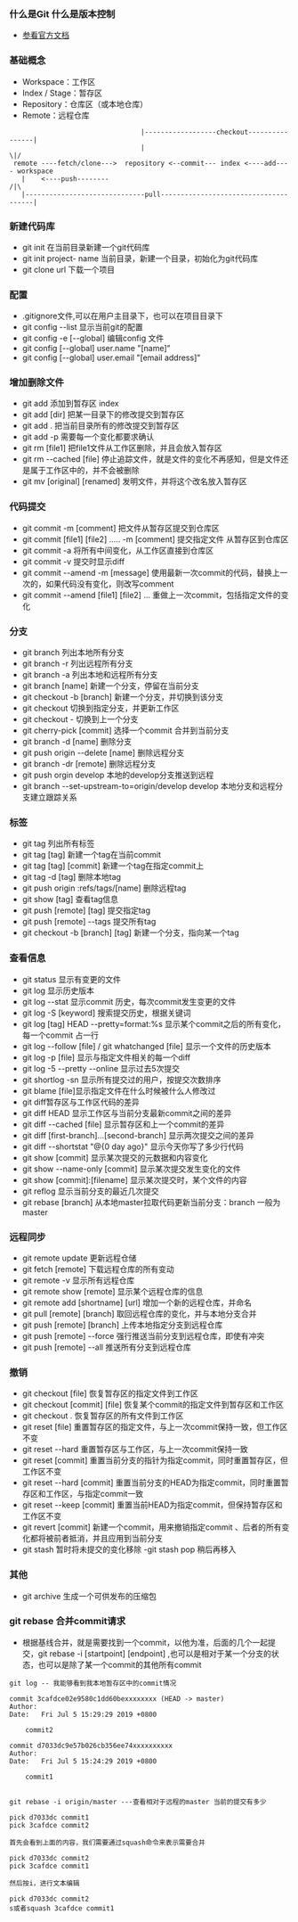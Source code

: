 ### 什么是Git  什么是版本控制
- [参看官方文档](https://git-scm.com/book/zh/v2/%E8%B5%B7%E6%AD%A5-%E5%85%B3%E4%BA%8E%E7%89%88%E6%9C%AC%E6%8E%A7%E5%88%B6)
### 基础概念
- Workspace：工作区
- Index / Stage：暂存区
- Repository：仓库区（或本地仓库）
- Remote：远程仓库
```text
                                 |------------------checkout----------------|
                                 |                                         \|/
 remote ----fetch/clone--->  repository <--commit--- index <----add---- workspace
   |    <----push--------                                                  /|\
   |------------------------------pull--------------------------------------|
```

### 新建代码库
- git init 在当前目录新建一个git代码库
- git init project- name 当前目录，新建一个目录，初始化为git代码库
- git clone url 下载一个项目

### 配置
- .gitignore文件,可以在用户主目录下，也可以在项目目录下
- git config --list 显示当前git的配置
- git config -e [--global] 编辑config 文件
- git config [--global] user.name "[name]"
- git config [--global] user.email "[email address]"

### 增加删除文件
- git add 添加到暂存区 index
- git add [dir] 把某一目录下的修改提交到暂存区
- git add . 把当前目录所有的修改提交到暂存区
- git add -p 需要每一个变化都要求确认
- git rm [file1] 把file1文件从工作区删除，并且会放入暂存区
- git rm --cached [file] 停止追踪文件，就是文件的变化不再感知，但是文件还是属于工作区中的，并不会被删除
- git mv [original] [renamed]  发明文件，并将这个改名放入暂存区

### 代码提交 
- git commit -m [comment] 把文件从暂存区提交到仓库区
- git commit [file1] [file2] ..... -m [comment] 提交指定文件 从暂存区到仓库区
- git commit -a 将所有中间变化，从工作区直接到仓库区
- git commit -v  提交时显示diff
- git commit --amend -m [message] 使用最新一次commit的代码，替换上一次的，如果代码没有变化，则改写comment
- git commit --amend [file1] [file2] ... 重做上一次commit，包括指定文件的变化

### 分支
- git branch 列出本地所有分支
- git branch -r 列出远程所有分支
- git branch -a 列出本地和远程所有分支
- git branch [name] 新建一个分支，停留在当前分支
- git checkout -b [branch] 新建一个分支，并切换到该分支
- git checkout 切换到指定分支，并更新工作区
- git checkout - 切换到上一个分支
- git cherry-pick [commit] 选择一个commit 合并到当前分支
- git branch -d [name] 删除分支
- git push origin --delete [name] 删除远程分支
- git  branch -dr [remote] 删除远程分支
- git push orgin develop 本地的develop分支推送到远程
- git branch --set-upstream-to=origin/develop develop 本地分支和远程分支建立跟踪关系

### 标签
- git tag 列出所有标签
- git tag [tag] 新建一个tag在当前commit
- git tag [tag] [commit] 新建一个tag在指定commit上
- git tag -d [tag] 删除本地tag
- git push origin :refs/tags/[name] 删除远程tag
- git show [tag] 查看tag信息
- git push [remote] [tag] 提交指定tag
- git push [remote]  --tags 提交所有tag
- git checkout -b [branch] [tag] 新建一个分支，指向某一个tag

### 查看信息
- git status 显示有变更的文件
- git log 显示历史版本
- git log --stat 显示commit 历史，每次commit发生变更的文件
- git log -S [keyword] 搜索提交历史，根据关键词
- git log [tag] HEAD --pretty=format:%s 显示某个commit之后的所有变化，每一个commit 占一行
- git log --follow [file]  / git whatchanged [file] 显示一个文件的历史版本
- git log -p [file] 显示与指定文件相关的每一个diff
- git log -5 --pretty --online 显示过去5次提交
- git shortlog -sn 显示所有提交过的用户，按提交次数排序
- git blame [file]显示指定文件在什么时候被什么人修改过
- git diff暂存区与工作区代码的差异
- git diff HEAD 显示工作区与当前分支最新commit之间的差异
- git diff --cached [file]  显示暂存区和上一个commit的差异
- git diff [first-branch]...[second-branch]  显示两次提交之间的差异
- git diff --shortstat "@{0 day ago}"  显示今天你写了多少行代码
- git show [commit]  显示某次提交的元数据和内容变化
- git show --name-only [commit] 显示某次提交发生变化的文件
- git show [commit]:[filename]  显示某次提交时，某个文件的内容
- git reflog  显示当前分支的最近几次提交 
- git rebase [branch]  从本地master拉取代码更新当前分支：branch 一般为master


### 远程同步
- git remote update 更新远程仓储
- git fetch [remote] 下载远程仓库的所有变动
- git remote -v 显示所有远程仓库
- git remote show [remote] 显示某个远程仓库的信息
- git remote add [shortname] [url] 增加一个新的远程仓库，并命名
- git pull [remote] [branch] 取回远程仓库的变化，并与本地分支合并
- git push [remote] [branch] 上传本地指定分支到远程仓库
- git push [remote] --force 强行推送当前分支到远程仓库，即使有冲突
- git push [remote] --all  推送所有分支到远程仓库

### 撤销
- git checkout [file] 恢复暂存区的指定文件到工作区
- git checkout [commit] [file] 恢复某个commit的指定文件到暂存区和工作区
- git checkout .  恢复暂存区的所有文件到工作区
- git reset [file]  重置暂存区的指定文件，与上一次commit保持一致，但工作区不变
- git reset --hard  重置暂存区与工作区，与上一次commit保持一致
- git reset [commit] 重置当前分支的指针为指定commit，同时重置暂存区，但工作区不变
- git reset --hard [commit]  重置当前分支的HEAD为指定commit，同时重置暂存区和工作区，与指定commit一致
- git reset --keep [commit]  重置当前HEAD为指定commit，但保持暂存区和工作区不变
- git revert [commit]  新建一个commit，用来撤销指定commit 、后者的所有变化都将被前者抵消，并且应用到当前分支
- git stash  暂时将未提交的变化移除
-git stash pop  稍后再移入

### 其他
- git archive 生成一个可供发布的压缩包

### git rebase 合并commit请求
- 根据基线合并，就是需要找到一个commit，以他为准，后面的几个一起提交，git rebase -i [startpoint] [endpoint] ,也可以是相对于某一个分支的状态，也可以是除了某一个commit的其他所有commit

```text
git log -- 我能够看到我本地暂存区中的commit情况

commit 3cafdce02e9580c1dd60bexxxxxxxx (HEAD -> master)
Author: 
Date:   Fri Jul 5 15:29:29 2019 +0800

    commit2

commit d7033dc9e57b026cb356ee74xxxxxxxxxx
Author: 
Date:   Fri Jul 5 15:24:29 2019 +0800

    commit1


git rebase -i origin/master ---查看相对于远程的master 当前的提交有多少

pick d7033dc commit1
pick 3cafdce commit2

首先会看到上面的内容，我们需要通过squash命令来表示需要合并

pick d7033dc commit2
pick 3cafdce commit1

然后按i，进行文本编辑

pick d7033dc commit2
s或者squash 3cafdce commit1
```





























